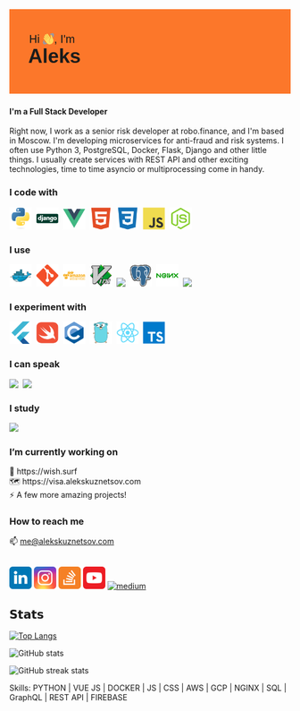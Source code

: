 <img src="https://raw.githubusercontent.com/geekkun/geekkun/main/header.png">

#### I'm a Full Stack Developer

Right now, I work as a senior risk developer at robo.finance, and I'm based in Moscow. I'm developing microservices for anti-fraud and risk systems. I often use Python 3, PostgreSQL, Docker, Flask, Django and other little things. I usually create services with REST API and other exciting technologies, time to time asyncio or multiprocessing come in handy.
<h3>I code with</h3>
<p float="left">
    <img src="https://raw.githubusercontent.com/geekkun/geekkun/main/icons/python/python-original.svg" width="40px">&nbsp;
    <img src="https://raw.githubusercontent.com/geekkun/geekkun/main/icons/django/django-original.svg" width="40px">&nbsp;
    <img src="https://raw.githubusercontent.com/geekkun/geekkun/main/icons/vuejs/vuejs-original.svg" width="40px">&nbsp;
    <img src="https://raw.githubusercontent.com/geekkun/geekkun/main/icons/html5/html5-plain.svg" width="40px">&nbsp;
    <img src="https://raw.githubusercontent.com/geekkun/geekkun/main/icons/css3/css3-plain.svg" width="40px">&nbsp;
    <img src="https://raw.githubusercontent.com/geekkun/geekkun/main/icons/javascript/javascript-original.svg" width="40px">&nbsp;
    <img src="https://raw.githubusercontent.com/geekkun/geekkun/main/icons/nodejs/nodejs-plain.svg" width="40px">&nbsp;
</p>
<h3>I use</h3>
<p float="left">
    <img src="https://raw.githubusercontent.com/geekkun/geekkun/main/icons/docker/docker-original.svg" width="40px">&nbsp;
    <img src="https://raw.githubusercontent.com/geekkun/geekkun/main/icons/git/git-original.svg" width="40px">&nbsp;
    <img src="https://raw.githubusercontent.com/geekkun/geekkun/main/icons/amazonwebservices/amazonwebservices-plain-wordmark.svg" width="40px">&nbsp;
    <img src="https://raw.githubusercontent.com/geekkun/geekkun/main/icons/vim/vim-original.svg" width="40px">&nbsp;
    <img src="https://upload.wikimedia.org/wikipedia/commons/a/a1/PyCharm_Logo.svg" width="40px">&nbsp;
    <img src="https://raw.githubusercontent.com/geekkun/geekkun/main/icons/postgresql/postgresql-original.svg" width="40px">&nbsp;
    <img src="https://raw.githubusercontent.com/geekkun/geekkun/main/icons/nginx/nginx-original.svg" width="40px">&nbsp;
    <img src="https://raw.githubusercontent.com/geekkun/firebase/master/firebase-icon-set/firebase-logo/Firebase-logo-flat.svg" width="40px">&nbsp;
</p>
<h3>I experiment with</h3>
<p float="left">
    <img src="https://raw.githubusercontent.com/geekkun/geekkun/main/icons/flutter/flutter-original.svg" width="40px">&nbsp;
    <img src="https://raw.githubusercontent.com/geekkun/geekkun/main/icons/swift/swift-original.svg" width="40px">&nbsp;
    <img src="https://raw.githubusercontent.com/geekkun/geekkun/main/icons/c/c-original.svg" width="40px">&nbsp;
    <img src="https://raw.githubusercontent.com/geekkun/geekkun/main/icons/go/go-original.svg" width="40px">&nbsp;
    <img src="https://raw.githubusercontent.com/geekkun/geekkun/main/icons/react/react-original.svg" width="40px">&nbsp;
    <img src="https://raw.githubusercontent.com/geekkun/geekkun/main/icons/typescript/typescript-original.svg" width="40px">&nbsp;
</p>

<h3>I can speak</h3>
<p float="left">
    <img src="https://raw.githubusercontent.com/hjnilsson/country-flags/master/svg/gb.svg" width="40px">&nbsp;
    <img src="https://raw.githubusercontent.com/hjnilsson/country-flags/master/svg/ru.svg" width="40px">&nbsp;
</p>

<h3>I study</h3>
<p float="left">
    <img src="https://raw.githubusercontent.com/hjnilsson/country-flags/master/svg/jp.svg" width="40px">&nbsp;
</p>

<h3>I’m currently working on</h3>
🌊 https://wish.surf
<br />
🗺️ https://visa.alekskuznetsov.com
<br />
⚡ A few more amazing projects!
<br />
<h3>How to reach me</h3>
📫 <a href="mailto:me@alekskuznetsov.com">me@alekskuznetsov.com</a> 

<br />
<br />

[<img src='https://raw.githubusercontent.com/edent/SuperTinyIcons/master/images/svg/linkedin.svg' alt='linkedin' height='40'>](https://www.linkedin.com/in/alekskuznetsov/)  [<img src='https://raw.githubusercontent.com/edent/SuperTinyIcons/master/images/svg/instagram.svg' alt='instagram' height='40'>](https://www.instagram.com/gk.kn/)  [<img src='https://raw.githubusercontent.com/edent/SuperTinyIcons/master/images/svg/stackoverflow.svg' alt='stackoverflow' height='40'>](https://stackoverflow.com/users/6388578)  [<img src='https://raw.githubusercontent.com/edent/SuperTinyIcons/master/images/svg/youtube.svg' alt='YouTube' height='40'>](https://www.youtube.com/channel/alekskuznetsov)  [<img src='https://cdn.jsdelivr.net/npm/simple-icons@3.0.1/icons/medium.svg' alt='medium' height='40'>](https://medium.com/@alex_kuznetsov)  


## 𝗦𝘁𝗮𝘁𝘀
[![Top Langs](https://github-readme.vercel.alekskuznetsov.com/api/top-langs/?username=geekkun&show_icons=true&count_private=true&langs_count=10&layout=compact&theme=Gradient)](https://github.com/anuraghazra/github-readme-stats)

![GitHub stats](https://github-readme.vercel.alekskuznetsov.com/api?username=geekkun&show_icons=true&count_private=true&theme=Gradient)  

![GitHub streak stats](https://github-readme-streak-stats.herokuapp.com/?user=geekkun)  


Skills: PYTHON | VUE JS | DOCKER | JS | CSS | AWS | GCP | NGINX | SQL | GraphQL | REST API | FIREBASE

<!--
[![willianrod's wakatime stats](https://github-readme.vercel.alekskuznetsov.com/api/wakatime?username=alekskuznetsov&layout=compact&theme=Gradient)](https://github.com/anuraghazra/github-readme-stats)


**geekkun/geekkun** is a ✨ _special_ ✨ repository because its `README.md` (this file) appears on your GitHub profile.

Here are some ideas to get you started:

- 🔭 I’m currently working on ...
- 🌱 I’m currently learning ...
- 👯 I’m looking to collaborate on ...
- 🤔 I’m looking for help with ...
- 💬 Ask me about ...
- 📫 How to reach me: ...
- 😄 Pronouns: ...
- ⚡ Fun fact: ...
-->
